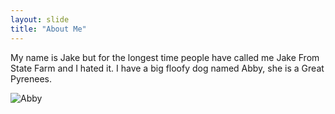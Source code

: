 ```yaml
---
layout: slide
title: "About Me"
---
```

My name is Jake but for the longest time people have called me Jake From State Farm and I hated it.
I have a big floofy dog named Abby, she is a Great Pyrenees.

![Abby](https://mail.google.com/mail/u/1?ui=2&ik=e58528974f&attid=0.1&permmsgid=msg-a:r-6296282411910995674&th=176f24b14139419f&view=fimg&sz=s0-l75-ft&attbid=ANGjdJ_hlAKh1WoyUx5zBegLe7MVjPAwDi6tpBge4dXUrlKbYRu6EiZ9upB_bfJcwVkQ7CDY71xsIu_hOBPf6FxqA9d9WtgizlAWhqM2QRwg3_yFm02o21ifbUSbdhw&disp=emb&realattid=176f24af90d6adc82331)
